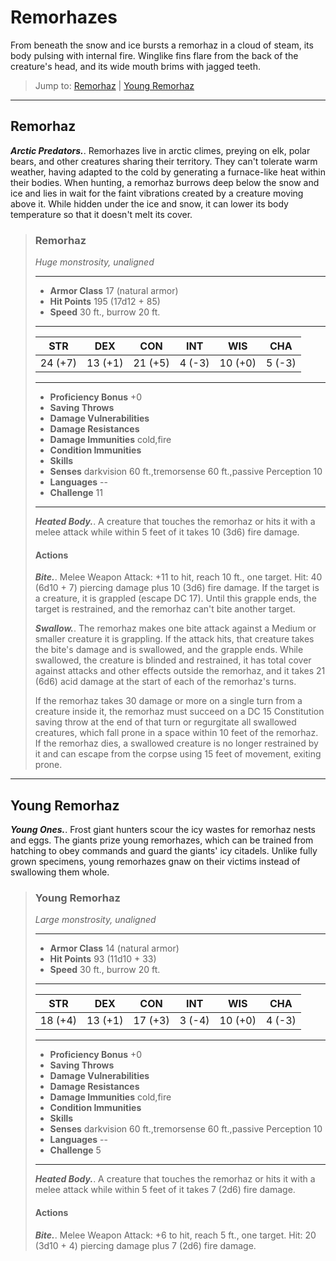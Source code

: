 # Remorhazes
From beneath the snow and ice bursts a remorhaz in a cloud of steam, its body pulsing with internal fire. Winglike fins flare from the back of the creature's head, and its wide mouth brims with jagged teeth.

> Jump to: [Remorhaz](#remorhaz-1) | [Young Remorhaz](#young-remorhaz)

---

## Remorhaz
***Arctic Predators.***. Remorhazes live in arctic climes, preying on elk, polar bears, and other creatures sharing their territory. They can't tolerate warm weather, having adapted to the cold by generating a furnace-like heat within their bodies. When hunting, a remorhaz burrows deep below the snow and ice and lies in wait for the faint vibrations created by a creature moving above it. While hidden under the ice and snow, it can lower its body temperature so that it doesn't melt its cover.

>### Remorhaz
>*Huge monstrosity, unaligned*
>___
>- **Armor Class** 17 (natural armor)
>- **Hit Points** 195 (17d12 + 85)
>- **Speed** 30 ft., burrow 20 ft.
>___
>|**STR**|**DEX**|**CON**|**INT**|**WIS**|**CHA**|
>|:---:|:---:|:---:|:---:|:---:|:---:|
>|24 (+7)|13 (+1)|21 (+5)|4 (-3)|10 (+0)|5 (-3)|
>
>___
>- **Proficiency Bonus** +0
>- **Saving Throws** 
>- **Damage Vulnerabilities** 
>- **Damage Resistances** 
>- **Damage Immunities** cold,fire
>- **Condition Immunities** 
>- **Skills** 
>- **Senses** darkvision 60 ft.,tremorsense 60 ft.,passive Perception 10
>- **Languages** --
>- **Challenge** 11
>___
>***Heated Body.***. A creature that touches the remorhaz or hits it with a melee attack while within 5 feet of it takes 10 (3d6) fire damage.
>
>#### Actions
>***Bite.***. Melee Weapon Attack: +11 to hit, reach 10 ft., one target. Hit: 40 (6d10 + 7) piercing damage plus 10 (3d6) fire damage. If the target is a creature, it is grappled (escape DC 17). Until this grapple ends, the target is restrained, and the remorhaz can't bite another target.
>
>***Swallow.***. The remorhaz makes one bite attack against a Medium or smaller creature it is grappling. If the attack hits, that creature takes the bite's damage and is swallowed, and the grapple ends. While swallowed, the creature is blinded and restrained, it has total cover against attacks and other effects outside the remorhaz, and it takes 21 (6d6) acid damage at the start of each of the remorhaz's turns.
>
>If the remorhaz takes 30 damage or more on a single turn from a creature inside it, the remorhaz must succeed on a DC 15 Constitution saving throw at the end of that turn or regurgitate all swallowed creatures, which fall prone in a space within 10 feet of the remorhaz. If the remorhaz dies, a swallowed creature is no longer restrained by it and can escape from the corpse using 15 feet of movement, exiting prone.
>

---

## Young Remorhaz
***Young Ones.***. Frost giant hunters scour the icy wastes for remorhaz nests and eggs. The giants prize young remorhazes, which can be trained from hatching to obey commands and guard the giants' icy citadels. Unlike fully grown specimens, young remorhazes gnaw on their victims instead of swallowing them whole.

>### Young Remorhaz
>*Large monstrosity, unaligned*
>___
>- **Armor Class** 14 (natural armor)
>- **Hit Points** 93 (11d10 + 33)
>- **Speed** 30 ft., burrow 20 ft.
>___
>|**STR**|**DEX**|**CON**|**INT**|**WIS**|**CHA**|
>|:---:|:---:|:---:|:---:|:---:|:---:|
>|18 (+4)|13 (+1)|17 (+3)|3 (-4)|10 (+0)|4 (-3)|
>
>___
>- **Proficiency Bonus** +0
>- **Saving Throws** 
>- **Damage Vulnerabilities** 
>- **Damage Resistances** 
>- **Damage Immunities** cold,fire
>- **Condition Immunities** 
>- **Skills** 
>- **Senses** darkvision 60 ft.,tremorsense 60 ft.,passive Perception 10
>- **Languages** --
>- **Challenge** 5
>___
>***Heated Body.***. A creature that touches the remorhaz or hits it with a melee attack while within 5 feet of it takes 7 (2d6) fire damage.
>
>#### Actions
>***Bite.***. Melee Weapon Attack: +6 to hit, reach 5 ft., one target. Hit: 20 (3d10 + 4) piercing damage plus 7 (2d6) fire damage.
>
